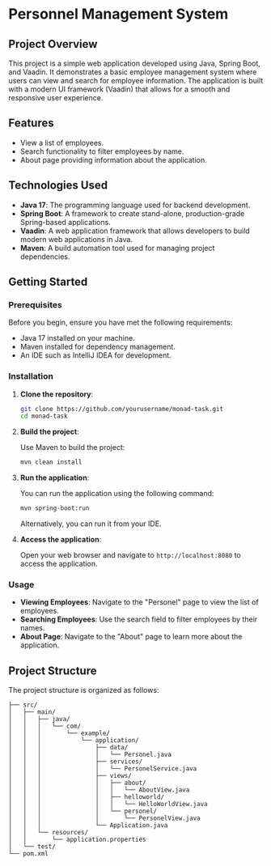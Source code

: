 # Personnel Management System

## Project Overview

This project is a simple web application developed using Java, Spring Boot, and Vaadin. It demonstrates a basic employee management system where users can view and search for employee information. The application is built with a modern UI framework (Vaadin) that allows for a smooth and responsive user experience.

## Features

- View a list of employees.
- Search functionality to filter employees by name.
- About page providing information about the application.

## Technologies Used

- **Java 17**: The programming language used for backend development.
- **Spring Boot**: A framework to create stand-alone, production-grade Spring-based applications.
- **Vaadin**: A web application framework that allows developers to build modern web applications in Java.
- **Maven**: A build automation tool used for managing project dependencies.

## Getting Started

### Prerequisites

Before you begin, ensure you have met the following requirements:

- Java 17 installed on your machine.
- Maven installed for dependency management.
- An IDE such as IntelliJ IDEA for development.

### Installation

1. **Clone the repository**:

   ```bash
   git clone https://github.com/yourusername/monad-task.git
   cd monad-task
   ```

2. **Build the project**:

   Use Maven to build the project:

   ```bash
   mvn clean install
   ```

3. **Run the application**:

   You can run the application using the following command:

   ```bash
   mvn spring-boot:run
   ```

   Alternatively, you can run it from your IDE.

4. **Access the application**:

   Open your web browser and navigate to `http://localhost:8080` to access the application.

### Usage

- **Viewing Employees**: Navigate to the "Personel" page to view the list of employees.
- **Searching Employees**: Use the search field to filter employees by their names.
- **About Page**: Navigate to the "About" page to learn more about the application.

## Project Structure

The project structure is organized as follows:

```
├── src/
│   ├── main/
│   │   ├── java/
│   │   │   └── com/
│   │   │       └── example/
│   │   │           └── application/
│   │   │               ├── data/
│   │   │               │   └── Personel.java
│   │   │               ├── services/
│   │   │               │   └── PersonelService.java
│   │   │               ├── views/
│   │   │               │   ├── about/
│   │   │               │   │   └── AboutView.java
│   │   │               │   ├── helloworld/
│   │   │               │   │   └── HelloWorldView.java
│   │   │               │   └── personel/
│   │   │               │       └── PersonelView.java
│   │   │               └── Application.java
│   │   └── resources/
│   │       └── application.properties
│   └── test/
└── pom.xml
```
